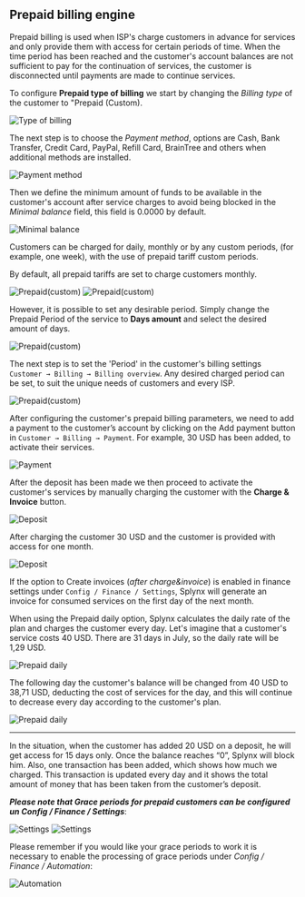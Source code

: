 ## Prepaid billing engine

Prepaid billing is used when ISP's charge customers in advance for services and only provide them with access for certain periods of time. When the time period has been reached and the customer's account balances are not sufficient to pay for the continuation of services, the customer is disconnected until payments are made to continue services.

To configure **Prepaid type of billing** we start by changing the _Billing type_ of the customer to "Prepaid (Custom).

![Type of billing](type_of_billing_prepaid.png)


The next step is to choose the *Payment method*,  options are Cash, Bank Transfer, Credit Card, PayPal, Refill Card, BrainTree and others when additional methods are installed.

![Payment method](payment_method_2.png)


Then we define the minimum amount of funds to be available in the customer's account after service charges to avoid being blocked in the *Minimal balance* field, this field is 0.0000 by default.

![Minimal balance](minimal_balance_prepaid.png)

Customers can be charged for daily, monthly or by any custom periods, (for example, one week), with the use of prepaid tariff custom periods.

By default, all prepaid tariffs are set to charge customers monthly.

![Prepaid(custom)](custom_prepaid_1.png)
![Prepaid(custom)](custom_prepaid_2.png)

However, it is possible to set any desirable period. Simply change the Prepaid Period of the service to **Days amount** and select the desired amount of days.

![Prepaid(custom)](custom_prepaid_3.png)

The next step is to set the 'Period' in the customer's billing settings `Customer → Billing → Billing overview`.  Any desired charged period can be set, to suit the unique needs of customers and every ISP.

![Prepaid(custom)](prepaid_period.png)

After configuring the customer's prepaid billing parameters, we need to add a payment to the customer’s account by clicking on the Add payment button in `Customer → Billing → Payment`. For example, 30 USD has been added, to activate their services.

![Payment](payment.png)

After the deposit has been made we then proceed to activate the customer's services by manually charging the customer with the **Charge & Invoice** button.

![Deposit](deposit_charge.png)

After charging the customer 30 USD and the customer is provided with access for one month.

![Deposit](information_prepaid.png)

If the option to Create invoices (*after charge&invoice*) is enabled in finance settings under `Config / Finance / Settings`, Splynx will generate an invoice for consumed services on the first day of the next month.

When using the Prepaid daily option, Splynx calculates the daily rate of the plan and charges the customer every day. Let's imagine that a customer's service costs 40 USD. There are 31 days in July, so the daily rate will be 1,29 USD.

![Prepaid daily](prepaid_daily_1.png)

The following day the customer's balance will be changed from 40 USD to 38,71 USD, deducting the cost of services for the day, and this will continue to decrease every day according to the customer's plan.

![Prepaid daily](prepaid_daily_2.png)

---
In the situation, when the customer has added 20 USD on a deposit, he will get access for 15 days only. Once the balance reaches “0”, Splynx will block him. Also, one transaction has been added, which shows how much we charged. This transaction is updated every day and it shows the total amount of money that has been taken from the customer’s deposit.


***Please note that Grace periods for prepaid customers can be configured un Config / Finance / Settings***:

![Settings](settings.png)
![Settings](settings1.png)

Please remember if you would like your grace periods to work it is necessary to enable the processing of grace periods under *Config / Finance / Automation*:

![Automation](automation.png)

